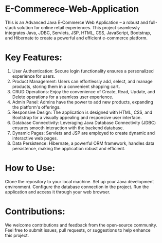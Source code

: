 # E-Commerece-Web-Application
This is an Advanced Java E-Commerce Web Application – a robust and full-stack solution for online retail experiences. This project seamlessly integrates Java, JDBC, Servlets, JSP, HTML, CSS, JavaScript, Bootstrap, and Hibernate to create a powerful and efficient e-commerce platform.

# Key Features:

1. User Authentication: Secure login functionality ensures a personalized experience for users.
2. Product Management: Users can effortlessly add, select, and manage products, storing them in a convenient shopping cart.
3. CRUD Operations: Enjoy the convenience of Create, Read, Update, and Delete operations for a seamless user experience.
3. Admin Panel: Admins have the power to add new products, expanding the platform's offerings.
4. Responsive Design: The application is designed with HTML, CSS, and Bootstrap for a visually appealing and responsive user interface.
5. Database Connectivity: Leveraging Java Database Connectivity (JDBC) ensures smooth interaction with the backend database.
6. Dynamic Pages: Servlets and JSP are employed to create dynamic and interactive web pages.
7. Data Persistence: Hibernate, a powerful ORM framework, handles data persistence, making the application robust and efficient.

# How to Use:

Clone the repository to your local machine.
Set up your Java development environment.
Configure the database connection in the project.
Run the application and access it through your web browser.

# Contributions:
We welcome contributions and feedback from the open-source community. Feel free to submit issues, pull requests, or suggestions to help enhance this project.
